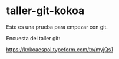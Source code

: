 # taller-git-kokoa
Este es una prueba para empezar con git.

Encuesta del taller git:

https://kokoaespol.typeform.com/to/myjQs1
